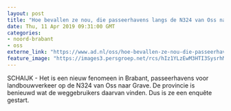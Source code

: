 ```yaml
---
layout: post
title: "Hoe bevallen ze nou, die passeerhavens langs de N324 van Oss naar Grave?"
date: Thu, 11 Apr 2019 09:31:00 GMT
categories: 
- noord-brabant 
- oss 
externe_link: "https://www.ad.nl/oss/hoe-bevallen-ze-nou-die-passeerhavens-langs-de-n324-van-oss-naar-grave~aa3c0b3e7/"
feature_image: "https://images3.persgroep.net/rcs/hIz1YLzEwM3HTI3SysrhM_RoMDk/diocontent/130541090/_fitwidth/400/?appId=21791a8992982cd8da851550a453bd7f&quality=0.7"
---
```


SCHAIJK - Het is een nieuw fenomeen in Brabant, passeerhavens voor landbouwverkeer op de N324 van Oss naar Grave. De provincie is benieuwd wat de weggebruikers daarvan vinden. Dus is ze een enquête gestart.
